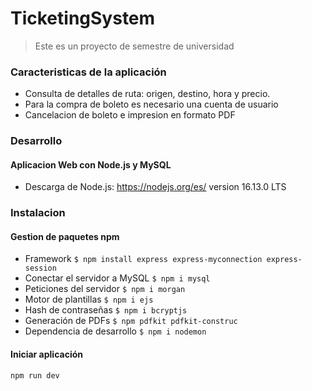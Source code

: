# TicketingSystem
> Este es un proyecto de semestre de universidad
### Caracteristicas de la aplicación
- Consulta de detalles de ruta: origen, destino, hora y precio.
- Para la compra de boleto es necesario una cuenta de usuario
- Cancelacion de boleto e impresion en formato PDF

### Desarrollo
#### Aplicacion Web con Node.js y MySQL
- Descarga de Node.js: <https://nodejs.org/es/> version 16.13.0 LTS

### Instalacion
#### Gestion de paquetes npm
- Framework 
`$ npm install express express-myconnection express-session`
- Conectar el servidor a MySQL
`$ npm i mysql`
- Peticiones del servidor
`$ npm i morgan`
- Motor de plantillas
`$ npm i ejs`
- Hash de contraseñas
`$ npm i bcryptjs`
- Generación de PDFs
`$ npm pdfkit pdfkit-construc`
- Dependencia de desarrollo
`$ npm i nodemon`

#### Iniciar aplicación
`npm run dev`
